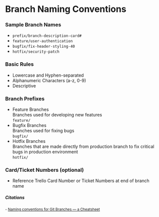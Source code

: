 # Branch Naming Conventions

### Sample Branch Names
- `prefix/branch-description-card#`
- `feature/user-authentication`
- `bugfix/fix-header-styling-40`
- `hotfix/security-patch`

### Basic Rules
- Lowercase and Hyphen-separated
- Alphanumeric Characters (a-z, 0-9)
- Descriptive

### Branch Prefixes
- Feature Branches  
Branches used for developing new features  
`feature/`
- Bugfix Branches   
Branches used for fixing bugs  
`bugfix/`
- Hotfix Branches   
Branches that are made directly from production branch to fix critical bugs in production environment  
`hotfix/`

### Card/Ticket Numbers (optional)
- Reference Trello Card Number or Ticket Numbers at end of branch name

##### Citations
<small>
- <a href="https://medium.com/@abhay.pixolo/naming-conventions-for-git-branches-a-cheatsheet-8549feca2534" target="_blank">Naming conventions for Git Branches — a Cheatsheet</a>
</small>